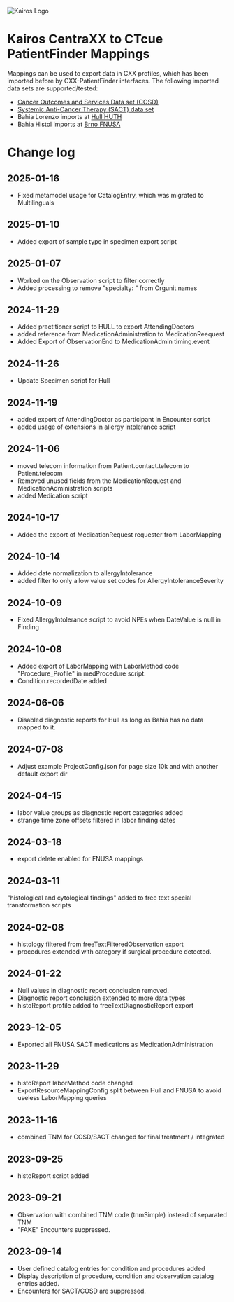 ![Kairos Logo](https://kairos.de/wp-content/uploads/2023/11/bildschirm_KAIROS_RGB_einfach-e1699976791799.png "Kairos Logo")

Kairos CentraXX to CTcue PatientFinder Mappings
========================

Mappings can be used to export data in CXX profiles, which has been imported before by CXX-PatientFinder interfaces.
The following imported data sets are supported/tested:

* [Cancer Outcomes and Services Data set (COSD)](https://digital.nhs.uk/ndrs/data/data-sets/cosd)
* [Systemic Anti-Cancer Therapy (SACT) data set](https://digital.nhs.uk/ndrs/data/data-sets/sact)
* Bahia Lorenzo imports at [Hull HUTH](https://www.hull.nhs.uk/)
* Bahia Histol imports at [Brno FNUSA](https://www.fnusa.cz/en/hp/)

# Change log

## 2025-01-16
* Fixed metamodel usage for CatalogEntry, which was migrated to Multilinguals

## 2025-01-10
* Added export of sample type in specimen export script

## 2025-01-07
* Worked on the Observation script to filter correctly
* Added processing to remove "specialty: " from Orgunit names

## 2024-11-29
* Added practitioner script to HULL to export AttendingDoctors
* added reference from MedicationAdministration to MedicationReequest
* Added Export of ObservationEnd to MedicationAdmin timing.event 


## 2024-11-26
* Update Specimen script for Hull

## 2024-11-19
* added export of AttendingDoctor as participant in Encounter script
* added usage of extensions in allergy intolerance script

## 2024-11-06
* moved telecom information from Patient.contact.telecom to Patient.telecom
* Removed unused fields from the MedicationRequest and MedicationAdministration scripts
* added Medication script

## 2024-10-17
* Added the export of MedicationRequest requester from LaborMapping

## 2024-10-14

* Added date normalization to allergyIntolerance
* added filter to only allow value set codes for AllergyIntoleranceSeverity

## 2024-10-09

* Fixed AllergyIntolerance script to avoid NPEs when DateValue is null in Finding

## 2024-10-08

* Added export of LaborMapping with LaborMethod code "Procedure_Profile" in medProcedure script.
* Condition.recordedDate added

## 2024-06-06

* Disabled diagnostic reports for Hull as long as Bahia has no data mapped to it.

## 2024-07-08

* Adjust example ProjectConfig.json for page size 10k and with another default export dir

## 2024-04-15

* labor value groups as diagnostic report categories added
* strange time zone offsets filtered in labor finding dates

## 2024-03-18

* export delete enabled for FNUSA mappings

## 2024-03-11

"histological and cytological findings" added to free text special transformation scripts

## 2024-02-08

* histology filtered from freeTextFilteredObservation export
* procedures extended with category if surgical procedure detected.

## 2024-01-22

* Null values in diagnostic report conclusion removed.
* Diagnostic report conclusion extended to more data types
* histoReport profile added to freeTextDiagnosticReport export

## 2023-12-05

* Exported all FNUSA SACT medications as MedicationAdministration

## 2023-11-29

* histoReport laborMethod code changed
* ExportResourceMappingConfig split between Hull and FNUSA to avoid useless LaborMapping queries

## 2023-11-16

* combined TNM for COSD/SACT changed for final treatment / integrated

## 2023-09-25

* histoReport script added

## 2023-09-21

* Observation with combined TNM code (tnmSimple) instead of separated TNM
* "FAKE" Encounters suppressed.

## 2023-09-14

* User defined catalog entries for condition and procedures added
* Display description of procedure, condition and observation catalog entries added.
* Encounters for SACT/COSD are suppressed.
